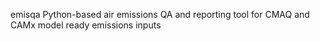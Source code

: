 emisqa
Python-based air emissions QA and reporting tool for CMAQ and CAMx model ready emissions inputs
